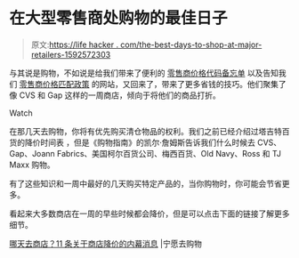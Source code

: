 # 在大型零售商处购物的最佳日子

> 原文:[https://life hacker . com/the-best-days-to-shop-at-major-retailers-1592572303](https://lifehacker.com/the-best-days-to-shop-at-major-retailers-1592572303)

与其说是购物，不如说是给我们带来了便利的 [零售商价格代码备忘单](https://lifehacker.com/crack-the-price-tag-codes-for-major-retailers-with-this-1588678783) 以及告知我们 [零售商价格匹配政策](http://lifehacker.com/know-these-major-retailers-online-price-match-policies-1501472181) 的网站，又回来了，带来了更多省钱的技巧。他们聚集了像 CVS 和 Gap 这样的一周商店，倾向于将他们的商品打折。

Watch

在那几天去购物，你将有优先购买清仓物品的权利。我们之前已经介绍过塔吉特百货的降价时间表 ，但是《购物指南》的凯尔·詹姆斯告诉我们什么时候去 CVS、Gap、Joann Fabrics、美国柯尔百货公司、梅西百货、Old Navy、Ross 和 TJ Maxx 购物。

有了这些知识和一周中最好的几天购买特定产品的，当你购物时，你可能会节省更多。

看起来大多数商店在一周的早些时候都会降价，但是可以点击下面的链接了解更多细节。

[哪天去商店？11 条关于商店降价的内幕消息](http://www.rather-be-shopping.com/blog/2014/06/09/insider-tips-on-store-markdowns/) |宁愿去购物